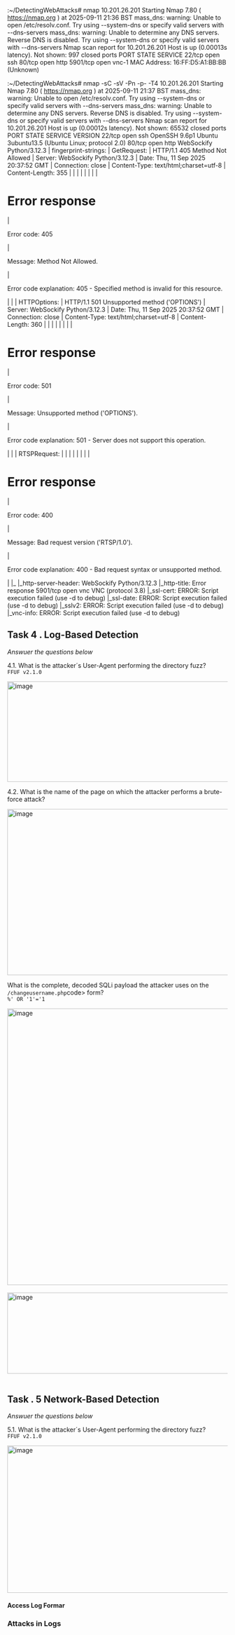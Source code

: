 


:~/DetectingWebAttacks# nmap 10.201.26.201
Starting Nmap 7.80 ( https://nmap.org ) at 2025-09-11 21:36 BST
mass_dns: warning: Unable to open /etc/resolv.conf. Try using --system-dns or specify valid servers with --dns-servers
mass_dns: warning: Unable to determine any DNS servers. Reverse DNS is disabled. Try using --system-dns or specify valid servers with --dns-servers
Nmap scan report for 10.201.26.201
Host is up (0.00013s latency).
Not shown: 997 closed ports
PORT     STATE SERVICE
22/tcp   open  ssh
80/tcp   open  http
5901/tcp open  vnc-1
MAC Address: 16:FF:D5:A1:BB:BB (Unknown)




:~/DetectingWebAttacks# nmap -sC -sV -Pn -p- -T4 10.201.26.201
Starting Nmap 7.80 ( https://nmap.org ) at 2025-09-11 21:37 BST
mass_dns: warning: Unable to open /etc/resolv.conf. Try using --system-dns or specify valid servers with --dns-servers
mass_dns: warning: Unable to determine any DNS servers. Reverse DNS is disabled. Try using --system-dns or specify valid servers with --dns-servers
Nmap scan report for 10.201.26.201
Host is up (0.00012s latency).
Not shown: 65532 closed ports
PORT     STATE SERVICE VERSION
22/tcp   open  ssh     OpenSSH 9.6p1 Ubuntu 3ubuntu13.5 (Ubuntu Linux; protocol 2.0)
80/tcp   open  http    WebSockify Python/3.12.3
| fingerprint-strings: 
|   GetRequest: 
|     HTTP/1.1 405 Method Not Allowed
|     Server: WebSockify Python/3.12.3
|     Date: Thu, 11 Sep 2025 20:37:52 GMT
|     Connection: close
|     Content-Type: text/html;charset=utf-8
|     Content-Length: 355
|     <!DOCTYPE HTML>
|     <html lang="en">
|     <head>
|     <meta charset="utf-8">
|     <title>Error response</title>
|     </head>
|     <body>
|     <h1>Error response</h1>
|     <p>Error code: 405</p>
|     <p>Message: Method Not Allowed.</p>
|     <p>Error code explanation: 405 - Specified method is invalid for this resource.</p>
|     </body>
|     </html>
|   HTTPOptions: 
|     HTTP/1.1 501 Unsupported method ('OPTIONS')
|     Server: WebSockify Python/3.12.3
|     Date: Thu, 11 Sep 2025 20:37:52 GMT
|     Connection: close
|     Content-Type: text/html;charset=utf-8
|     Content-Length: 360
|     <!DOCTYPE HTML>
|     <html lang="en">
|     <head>
|     <meta charset="utf-8">
|     <title>Error response</title>
|     </head>
|     <body>
|     <h1>Error response</h1>
|     <p>Error code: 501</p>
|     <p>Message: Unsupported method ('OPTIONS').</p>
|     <p>Error code explanation: 501 - Server does not support this operation.</p>
|     </body>
|     </html>
|   RTSPRequest: 
|     <!DOCTYPE HTML>
|     <html lang="en">
|     <head>
|     <meta charset="utf-8">
|     <title>Error response</title>
|     </head>
|     <body>
|     <h1>Error response</h1>
|     <p>Error code: 400</p>
|     <p>Message: Bad request version ('RTSP/1.0').</p>
|     <p>Error code explanation: 400 - Bad request syntax or unsupported method.</p>
|     </body>
|_    </html>
|_http-server-header: WebSockify Python/3.12.3
|_http-title: Error response
5901/tcp open  vnc     VNC (protocol 3.8)
|_ssl-cert: ERROR: Script execution failed (use -d to debug)
|_ssl-date: ERROR: Script execution failed (use -d to debug)
|_sslv2: ERROR: Script execution failed (use -d to debug)
|_vnc-info: ERROR: Script execution failed (use -d to debug)






<h2>Task 4 . Log-Based Detection</h2>




<p><em>Answuer the questions below</em></p>

<p>4.1. What is the attacker´s User-Agent performing the directory fuzz?<br>
<code>FFUF v2.1.0</code></p>

<img width="1074" height="229" alt="image" src="https://github.com/user-attachments/assets/c9adddeb-f166-40a4-b1d4-7bb30866bd78" />

<br>
<p>4.2. What is the name of the page on which the attacker performs a brute-force attack?<br>
</p>

<img width="1075" height="379" alt="image" src="https://github.com/user-attachments/assets/d816791c-c679-41fc-b31d-84d45e90d96f" />

<br>
<p>What is the complete, decoded SQLi payload the attacker uses on the <code>/changeusername.php</code>code> form?<br>
<code>%' OR '1'='1</code></p>

<img width="1073" height="631" alt="image" src="https://github.com/user-attachments/assets/a64e947f-d5d1-4dd6-afda-43cab005807d" />

<br>
<br>

<img width="1360" height="185" alt="image" src="https://github.com/user-attachments/assets/de3fab31-181f-4183-ad0e-28930f54c543" />

<br>
<br>
<h2>Task . 5 Network-Based Detection</h2>


<p><em>Answuer the questions below</em></p>

<p>5.1. What is the attacker´s User-Agent performing the directory fuzz?<br>
<code>FFUF v2.1.0</code></p>


<img width="1234" height="336" alt="image" src="https://github.com/user-attachments/assets/a9d5fe8e-a8a2-4134-a320-a4408efa9cc6" />



<h4>Access Log Formar</h4>


<h3>Attacks in Logs</h3>
